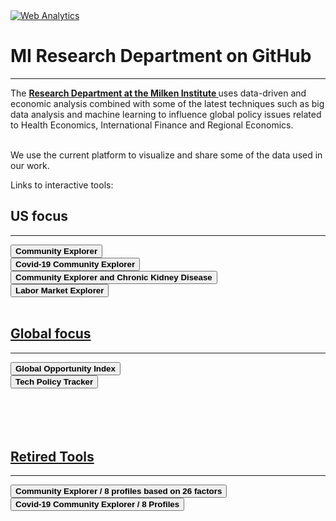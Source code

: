 <head><!-- Default Statcounter code for Miresearch.github.io About
https://miresearch.github.io/About/ -->
<script type="text/javascript">
var sc_project=12370715; 
var sc_invisible=1; 
var sc_security="d1e49415"; 
</script>
<script type="text/javascript"
src="https://www.statcounter.com/counter/counter.js"
async></script>
<noscript><div class="statcounter"><a title="Web Analytics"
href="https://statcounter.com/" target="_blank"><img
class="statcounter"
src="https://c.statcounter.com/12370715/0/d1e49415/1/"
alt="Web Analytics"></a></div></noscript>
<!-- End of Statcounter Code -->

<meta name="twitter:title" content="MI Research Data Vizualization">
<meta name="twitter:image" content="https://claudelopezcom.ipage.com/claudelopez/data_viz.jpg">
<meta name="twitter:card" content="summary_large_image">
<meta name="image" property="og:image" content="https://claudelopezcom.ipage.com/claudelopez/data_viz.jpg">

<meta property="og:title" content="MI Research Data Vizualization">
<meta property="og:image" content="https://claudelopezcom.ipage.com/claudelopez/data_viz.jpg">
<meta property="og:image:url" content="https://claudelopezcom.ipage.com/claudelopez/data_viz.jpg">
<meta property="og:image:secure_url" content="https://claudelopezcom.ipage.com/claudelopez/data_viz.jpg">
<meta property="og:url" content="https://miresearch.github.io/About/">

</head>

<H1><b>MI Research Department on GitHub </b></H1><Hr>

The <b><a href="https://milkeninstitute.org/research-department" target="_blank"> Research Department at the Milken Institute </a> </b>uses data-driven and economic analysis combined with some of the latest techniques such as big data analysis and machine learning to influence global policy issues related to Health Economics, International Finance and Regional Economics. <br><br>

We use the current platform to visualize and share some of the data used in our work. <br>

Links to interactive tools:
<H2><b> US focus</b> </H2> <Hr>
<a href="https://miresearch.github.io/Community-Explorer-17-profiles/" target="_blank"><button class="button button2"><b>Community Explorer</b></button></a> <br>
<a href="https://miresearch.github.io/COVID19-Community-Explorer/" target="_blank"><button class="button button2"><b>Covid-19 Community Explorer</b></button></a> <br>
<a href="https://miresearch.github.io/CE-kidney-chronic-disease/" target="_blank"><button class="button button2"><b>Community Explorer and Chronic Kidney Disease </b></button></a> <br>
<a href="https://miresearch.github.io/Labor-Market-Explorer/" target="_blank"><button class="button button2"><b>Labor Market Explorer</b></button> <br>
<br>

<H2><b> Global focus</b> </H2> <Hr>
 <a href="https://miresearch.github.io/Global-Opportunity-Index/" target="_blank"><button class="button button2"><b>Global Opportunity Index</b></button></a><br>
 <a href="https://miresearch.github.io/Tech-Regulation/" target="_blank"><button class="button button2"><b>Tech Policy Tracker</b></button> <br>
<br><br><br> <br>

<H2><b> Retired Tools</b> </H2> <Hr>
<a href="https://miresearch.github.io/Community-Explorer/" target="_blank"><button class="button button2"><b>Community Explorer / 8 profiles based on 26 factors</b></button></a> 
<a href="https://miresearch.github.io/COVID-19-Community-Explorer-8profiles/" target="_blank"><button class="button button2"><b>Covid-19 Community Explorer / 8 Profiles</b></button></a> <br>

